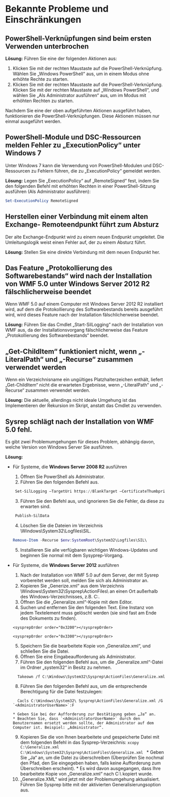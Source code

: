 # Bekannte Probleme und Einschränkungen

PowerShell-Verknüpfungen sind beim ersten Verwenden unterbrochen
------------------------------------------------------------

**Lösung:** Führen Sie eine der folgenden Aktionen aus:

1.  Klicken Sie mit der rechten Maustaste auf die PowerShell-Verknüpfung. Wählen Sie „Windows PowerShell“ aus, um in einem Modus ohne erhöhte Rechte zu starten.
2.  Klicken Sie mit der rechten Maustaste auf die PowerShell-Verknüpfung. Klicken Sie mit der rechten Maustaste auf „Windows PowerShell“, und wählen Sie „Als Administrator ausführen“ aus, um im Modus mit erhöhten Rechten zu starten.

Nachdem Sie eine der oben aufgeführten Aktionen ausgeführt haben, funktionieren die PowerShell-Verknüpfungen. Diese Aktionen müssen nur einmal ausgeführt werden.


PowerShell-Module und DSC-Ressourcen melden Fehler zu „ExecutionPolicy“ unter Windows 7
-------------------------------------------------------------------------------------
Unter Windows 7 kann die Verwendung von PowerShell-Modulen und DSC-Ressourcen zu Fehlern führen, die zu „ExecutionPolicy“ gemeldet werden.

**Lösung:** Legen Sie „ExecutionPolicy“ auf „RemoteSigned“ fest, indem Sie den folgenden Befehl mit erhöhten Rechten in einer PowerShell-Sitzung ausführen (Als Administrator ausführen):

```powershell
Set-ExecutionPolicy RemoteSigned
```

Herstellen einer Verbindung mit einem alten Exchange- Remoteendpunkt führt zum Absturz
------------------------------------------------------------

Der alte Exchange-Endpunkt wird zu einem neuen Endpunkt umgeleitet. Die Umleitungslogik weist einen Fehler auf, der zu einem Absturz führt.

**Lösung:** Stellen Sie eine direkte Verbindung mit dem neuen Endpunkt her.


Das Feature „Protokollierung des Softwarebestands“ wird nach der Installation von WMF 5.0 unter Windows Server 2012 R2 fälschlicherweise beendet
-------------------------------------------------------------------------------------------------------------

Wenn WMF 5.0 auf einem Computer mit Windows Server 2012 R2 installiert wird, auf dem die Protokollierung des Softwarebestands bereits ausgeführt wird, wird dieses Feature nach der Installation fälschlicherweise beendet.

**Lösung:** Führen Sie das Cmdlet „Start-SilLogging“ nach der Installation von WMF aus, da der Installationsvorgang fälschlicherweise das Feature „Protokollierung des Softwarebestands“ beendet.

„Get-ChildItem“ funktioniert nicht, wenn „-LiteralPath“ und „-Recurse“ zusammen verwendet werden
--------------------------------------------------------------------------

Wenn ein Verzeichnisname ein ungültiges Platzhalterzeichen enthält, liefert „Get-ChildItem“ nicht die erwarteten Ergebnisse, wenn
„-LiteralPath“ und „-Recurse“ zusammen verwendet werden.

**Lösung:** Die aktuelle, allerdings nicht ideale Umgehung ist das Implementieren der Rekursion im Skript, anstatt das Cmdlet zu verwenden.


Sysrep schlägt nach der Installation von WMF 5.0 fehl.
----------------------------------------

Es gibt zwei Problemumgehungen für dieses Problem, abhängig davon, welche Version von Windows Server Sie ausführen.

**Lösung:**
- Für Systeme, die **Windows Server 2008 R2** ausführen
  1.    Öffnen Sie PowerShell als Administrator.
  2.    Führen Sie den folgenden Befehl aus.
   ```powershell
    Set-SilLogging –TargetUri https://BlankTarget –CertificateThumbprint 0123456789
   ```
  3.    Führen Sie den Befehl aus, und ignorieren Sie die Fehler, da diese zu erwarten sind.
   ```powershell
    Publish-SilData
   ```
  4.    Löschen Sie die Dateien im Verzeichnis \Windows\System32\Logfiles\SIL\.
  ```powershell
  Remove-Item -Recurse $env:SystemRoot\System32\Logfiles\SIL\
  ```
  5.    Installieren Sie alle verfügbaren wichtigen Windows-Updates und beginnen Sie normal mit dem Sysyprep-Vorgang.
  
- Für Systeme, die **Windows Server 2012** ausführen
  1.    Nach der Installation von WMF 5.0 auf dem Server, der mit Sysrep vorbereitet werden soll, melden Sie sich als Administrator an.
  2.    Kopieren Sie „Generize.xml“ aus dem Verzeichnis \Windows\System32\Sysprep\ActionFiles\ an einen Ort außerhalb des Windows-Verzeichnisses, z.B. C:\.
  3.    Öffnen Sie die „Generalize.xml“-Kopie mit dem Editor.
  4.    Suchen und entfernen Sie den folgenden Text. Eine Instanz von jedem Textelement muss gelöscht werden (sie sind fast am Ende des Dokuments zu finden).
    ```
    <sysprepOrder order="0x3200"></sysprepOrder>
    
    <sysprepOrder order="0x3300"></sysprepOrder>
    ```
  5.    Speichern Sie die bearbeitete Kopie von „Generalize.xml“, und schließen Sie die Datei.
  6.    Öffnen Sie eine Eingabeaufforderung als Administrator.
  7.    Führen Sie den folgenden Befehl aus, um die „Generalize.xml“-Datei im Ordner „system32“ in Besitz zu nehmen.
    ```
      Takeown /f C:\Windows\System32\Sysprep\ActionFiles\Generalize.xml 
    ```
  8.    Führen Sie den folgenden Befehl aus, um die entsprechende Berechtigung für die Datei festzulegen:
    ```
      Cacls C:\Windows\System32\ Sysprep\ActionFiles\Generalize.xml /G `<AdministratorUserName>`:F 
    ```
      * Geben Sie bei der Aufforderung zur Bestätigung geben „Ja“ an. 
      * Beachten Sie, dass `<AdministratorUserName>` durch den Benutzernamen ersetzt werden sollte, der Administrator auf dem Computer ist. Beispiel: „Administrator“.
      
  9.    Kopieren Sie die von Ihnen bearbeitete und gespeicherte Datei mit dem folgenden Befehl in das Sysprep-Verzeichnis:
      ```
      xcopy C:\Generalize.xml C:\Windows\System32\Sysprep\ActionFiles\Generalize.xml 
      ```
      * Geben Sie „Ja“ an, um die Datei zu überschreiben (Überprüfen Sie nochmal den Pfad, den Sie eingegeben haben, falls keine Aufforderung zum Überschreiben erscheint).
      * Es wird davon ausgegangen, dass Ihre bearbeitete Kopie von „Generalize.xml“ nach C:\ kopiert wurde.
  10.   „Generalize.XML“ wird jetzt mit der Problemumgehung aktualisiert. Führen Sie Sysprep bitte mit der aktivierten Generalisierungsoption aus.



<!--HONumber=May16_HO1-->


